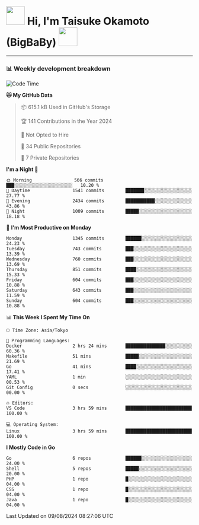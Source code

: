<!-- Title -->
<h1>
    <img src="https://media.tenor.com/TlyRveJkgo4AAAAi/cloud-cloud-strife.gif" width="50"/> 
    Hi, I'm Taisuke Okamoto (BigBaBy) 
    <img src="https://media.tenor.com/TlyRveJkgo4AAAAi/cloud-cloud-strife.gif" width="50"/>
</h1>

---

<h3> 📊 Weekly development breakdown </h3>
<!-- waka-readme-stats -->

<!--START_SECTION:waka-->
![Code Time](http://img.shields.io/badge/Code%20Time-1%2C798%20hrs%2048%20mins-blue)

**🐱 My GitHub Data** 

> 📦 615.1 kB Used in GitHub's Storage 
 > 
> 🏆 141 Contributions in the Year 2024
 > 
> 🚫 Not Opted to Hire
 > 
> 📜 34 Public Repositories 
 > 
> 🔑 7 Private Repositories 
 > 
**I'm a Night 🦉** 

```text
🌞 Morning                566 commits         ███░░░░░░░░░░░░░░░░░░░░░░   10.20 % 
🌆 Daytime                1541 commits        ███████░░░░░░░░░░░░░░░░░░   27.77 % 
🌃 Evening                2434 commits        ███████████░░░░░░░░░░░░░░   43.86 % 
🌙 Night                  1009 commits        █████░░░░░░░░░░░░░░░░░░░░   18.18 % 
```
📅 **I'm Most Productive on Monday** 

```text
Monday                   1345 commits        ██████░░░░░░░░░░░░░░░░░░░   24.23 % 
Tuesday                  743 commits         ███░░░░░░░░░░░░░░░░░░░░░░   13.39 % 
Wednesday                760 commits         ███░░░░░░░░░░░░░░░░░░░░░░   13.69 % 
Thursday                 851 commits         ████░░░░░░░░░░░░░░░░░░░░░   15.33 % 
Friday                   604 commits         ███░░░░░░░░░░░░░░░░░░░░░░   10.88 % 
Saturday                 643 commits         ███░░░░░░░░░░░░░░░░░░░░░░   11.59 % 
Sunday                   604 commits         ███░░░░░░░░░░░░░░░░░░░░░░   10.88 % 
```


📊 **This Week I Spent My Time On** 

```text
🕑︎ Time Zone: Asia/Tokyo

💬 Programming Languages: 
Docker                   2 hrs 24 mins       ███████████████░░░░░░░░░░   60.36 % 
Makefile                 51 mins             █████░░░░░░░░░░░░░░░░░░░░   21.69 % 
Go                       41 mins             ████░░░░░░░░░░░░░░░░░░░░░   17.41 % 
YAML                     1 min               ░░░░░░░░░░░░░░░░░░░░░░░░░   00.53 % 
Git Config               0 secs              ░░░░░░░░░░░░░░░░░░░░░░░░░   00.00 % 

🔥 Editors: 
VS Code                  3 hrs 59 mins       █████████████████████████   100.00 % 

💻 Operating System: 
Linux                    3 hrs 59 mins       █████████████████████████   100.00 % 
```

**I Mostly Code in Go** 

```text
Go                       6 repos             ██████░░░░░░░░░░░░░░░░░░░   24.00 % 
Shell                    5 repos             █████░░░░░░░░░░░░░░░░░░░░   20.00 % 
PHP                      1 repo              █░░░░░░░░░░░░░░░░░░░░░░░░   04.00 % 
CSS                      1 repo              █░░░░░░░░░░░░░░░░░░░░░░░░   04.00 % 
Java                     1 repo              █░░░░░░░░░░░░░░░░░░░░░░░░   04.00 % 
```




 Last Updated on 09/08/2024 08:27:06 UTC
<!--END_SECTION:waka-->
